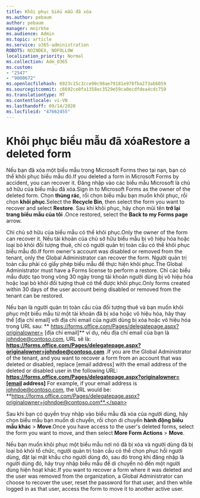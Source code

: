 ```yaml
---
title: Khôi phục biểu mẫu đã xóa
ms.author: pebaum
author: pebaum
manager: mnirkhe
ms.audience: Admin
ms.topic: article
ms.service: o365-administration
ROBOTS: NOINDEX, NOFOLLOW
localization_priority: Normal
ms.collection: Adm_O365
ms.custom:
- "2547"
- "9000672"
ms.openlocfilehash: 6923c15c3cce90c98ae79181e978fba273ab6059
ms.sourcegitcommit: c6692ce0fa1358ec3529e59ca0ecdfdea4cdc759
ms.translationtype: MT
ms.contentlocale: vi-VN
ms.lasthandoff: 09/14/2020
ms.locfileid: "47662455"
---
```

# <a name="restore-a-deleted-form"></a><span data-ttu-id="e95f3-102">Khôi phục biểu mẫu đã xóa</span><span class="sxs-lookup"><span data-stu-id="e95f3-102">Restore a deleted form</span></span>

<span data-ttu-id="e95f3-103">Nếu bạn đã xóa một biểu mẫu trong Microsoft Forms theo tai nạn, bạn có thể khôi phục biểu mẫu đó.</span><span class="sxs-lookup"><span data-stu-id="e95f3-103">If you deleted a form in Microsoft Forms by accident, you can recover it.</span></span> <span data-ttu-id="e95f3-104">Đăng nhập vào các biểu mẫu Microsoft là chủ sở hữu của biểu mẫu đã xóa.</span><span class="sxs-lookup"><span data-stu-id="e95f3-104">Sign in to Microsoft Forms as the owner of the deleted form.</span></span> <span data-ttu-id="e95f3-105">Chọn **thùng rác**, rồi chọn biểu mẫu bạn muốn khôi phục, rồi chọn **khôi phục**.</span><span class="sxs-lookup"><span data-stu-id="e95f3-105">Select the **Recycle Bin**, then select the form you want to recover and select **Restore**.</span></span> <span data-ttu-id="e95f3-106">Sau khi khôi phục, hãy chọn mũi tên **trở lại trang biểu mẫu của tôi** .</span><span class="sxs-lookup"><span data-stu-id="e95f3-106">Once restored, select the **Back to my Forms page** arrow.</span></span>

<span data-ttu-id="e95f3-107">Chỉ chủ sở hữu của biểu mẫu có thể khôi phục.</span><span class="sxs-lookup"><span data-stu-id="e95f3-107">Only the owner of the form can recover it.</span></span> <span data-ttu-id="e95f3-108">Nếu tài khoản của chủ sở hữu biểu mẫu bị vô hiệu hóa hoặc loại bỏ khỏi đối tượng thuê, chỉ có người quản trị toàn cầu có thể khôi phục biểu mẫu đó.</span><span class="sxs-lookup"><span data-stu-id="e95f3-108">If form owner's account was disabled or removed from the tenant, only the Global Administrator can recover the form.</span></span> <span data-ttu-id="e95f3-109">Người quản trị toàn cầu phải có giấy phép biểu mẫu để thực hiện khôi phục.</span><span class="sxs-lookup"><span data-stu-id="e95f3-109">The Global Administrator must have a Forms license to perform a restore.</span></span> <span data-ttu-id="e95f3-110">Chỉ các biểu mẫu được tạo trong vòng 30 ngày trong tài khoản người dùng bị vô hiệu hóa hoặc loại bỏ khỏi đối tượng thuê có thể được khôi phục.</span><span class="sxs-lookup"><span data-stu-id="e95f3-110">Only forms created within 30 days of the user account being disabled or removed from the tenant can be restored.</span></span>

<span data-ttu-id="e95f3-111">Nếu bạn là người quản trị toàn cầu của đối tượng thuê và bạn muốn khôi phục một biểu mẫu từ một tài khoản đã bị xóa hoặc vô hiệu hóa, hãy thay thế [địa chỉ email] với địa chỉ email của người dùng bị xóa hoặc vô hiệu hóa trong URL sau: \*\* https://forms.office.com/Pages/delegatepage.aspx?originalowner= [địa chỉ email]\*\* ví dụ, nếu địa chỉ email của bạn là johndoe@contoso.com, URL sẽ là: **https://forms.office.com/Pages/delegatepage.aspx?originalowner=johndoe@contoso.com** .</span><span class="sxs-lookup"><span data-stu-id="e95f3-111">If you are the Global Administrator of the tenant, and you want to recover a form from an account that was deleted or disabled, replace [email address] with the email address of the deleted or disabled user in the following URL: **https://forms.office.com/Pages/delegatepage.aspx?originalowner=[email address]** For example, if your email address is johndoe@contoso.com, the URL would be: **https://forms.office.com/Pages/delegatepage.aspx?originalowner=johndoe@contoso.com**.</span></span> 

<span data-ttu-id="e95f3-112">Sau khi bạn có quyền truy nhập vào biểu mẫu đã xóa của người dùng, hãy chọn biểu mẫu bạn muốn di chuyển, rồi chọn di chuyển **hành động biểu mẫu khác**  >  **Move**.</span><span class="sxs-lookup"><span data-stu-id="e95f3-112">Once you have access to the user's deleted forms, select the form you want to move, and then select **More Form Actions** > **Move**.</span></span>

<span data-ttu-id="e95f3-113">Nếu bạn muốn khôi phục một biểu mẫu nơi nó đã bị xóa và người dùng đã bị loại bỏ khỏi tổ chức, người quản trị toàn cầu có thể chọn phục hồi người dùng, đặt lại mật khẩu cho người dùng đó, sau đó trong khi đăng nhập là người dùng đó, hãy truy nhập biểu mẫu để di chuyển nó đến một người dùng hiện hoạt khác.</span><span class="sxs-lookup"><span data-stu-id="e95f3-113">If you want to recover a form where it was deleted and the user was removed from the organization, a Global Administrator can choose to recover the user, reset the password for that user, and then while logged in as that user, access the form to move it to another active user.</span></span> 